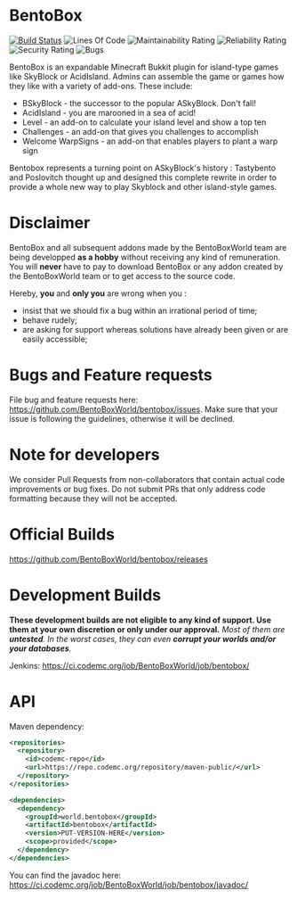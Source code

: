 BentoBox
========

[![Build Status](https://ci.codemc.org/buildStatus/icon?job=BentoBoxWorld/bentobox)](https://ci.codemc.org/job/BentoBoxWorld/job/bentobox/)
![Lines Of Code](https://sonarcloud.io/api/project_badges/measure?project=world.bentobox%3Abentobox%3Adevelop&metric=ncloc)
![Maintainability Rating](https://sonarcloud.io/api/project_badges/measure?project=world.bentobox%3Abentobox%3Adevelop&metric=sqale_rating)
![Reliability Rating](https://sonarcloud.io/api/project_badges/measure?project=world.bentobox%3Abentobox%3Adevelop&metric=reliability_rating)
![Security Rating](https://sonarcloud.io/api/project_badges/measure?project=world.bentobox%3Abentobox%3Adevelop&metric=security_rating)
![Bugs](https://sonarcloud.io/api/project_badges/measure?project=world.bentobox%3Abentobox%3Adevelop&metric=bugs)


BentoBox is an expandable Minecraft Bukkit plugin for island-type games like SkyBlock or AcidIsland.
Admins can assemble the game or games how they like with a variety of add-ons. These include:

* BSkyBlock - the successor to the popular ASkyBlock. Don't fall!
* AcidIsland - you are marooned in a sea of acid!
* Level - an add-on to calculate your island level and show a top ten
* Challenges - an add-on that gives you challenges to accomplish
* Welcome WarpSigns - an add-on that enables players to plant a warp sign

Bentobox represents a turning point on ASkyBlock's history : Tastybento and Poslovitch thought up and designed this complete rewrite in order to provide a whole new way to play Skyblock and other island-style games.

Disclaimer
==========
BentoBox and all subsequent addons made by the BentoBoxWorld team are being developped **as a hobby** without receiving any kind of remuneration. You will **never** have to pay to download BentoBox or any addon created by the BentoBoxWorld team or to get access to the source code.

Hereby, **you** and **only you** are wrong when you :
* insist that we should fix a bug within an irrational period of time;
* behave rudely;
* are asking for support whereas solutions have already been given or are easily accessible;

Bugs and Feature requests
=========================
File bug and feature requests here: https://github.com/BentoBoxWorld/bentobox/issues. Make sure that your issue is following the guidelines, otherwise it will be declined.

Note for developers
===================
We consider Pull Requests from non-collaborators that contain actual code improvements or bug fixes. Do not submit PRs that only address code formatting because they will not be accepted.

Official Builds
===============
https://github.com/BentoBoxWorld/bentobox/releases

Development Builds
==================
**These development builds are not eligible to any kind of support. Use them at your own discretion or only under our approval.** *Most of them are __untested__. In the worst cases, they can even __corrupt your worlds and/or your databases__.*

Jenkins: https://ci.codemc.org/job/BentoBoxWorld/job/bentobox/

API
===
Maven dependency:
```xml
<repositories>
  <repository>
    <id>codemc-repo</id>
    <url>https://repo.codemc.org/repository/maven-public/</url>
  </repository>
</repositories>

<dependencies>
  <dependency>
    <groupId>world.bentobox</groupId>
    <artifactId>bentobox</artifactId>
    <version>PUT-VERSION-HERE</version>
    <scope>provided</scope>
  </dependency>
</dependencies>
```

You can find the javadoc here: https://ci.codemc.org/job/BentoBoxWorld/job/bentobox/javadoc/
